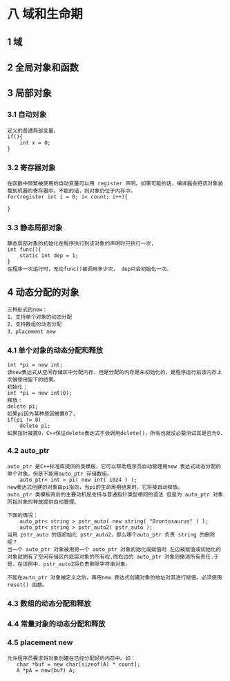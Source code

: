 # 八 域和生命期
## 1 域
## 2 全局对象和函数
## 3 局部对象
### 3.1 自动对象
    定义的普通局部变量，
    if(){
        int x = 0;
    }
### 3.2 寄存器对象
    在函数中频繁被使用的自动变量可以用 register 声明。如果可能的话，编译器会把该对象装载到机器的寄存器中。不能的话，则对象仍位于内存中。
    for(register int i = 0; i< count; i++){
    
    }
### 3.3 静态局部对象
    静态局部对象的初始化在程序执行到该对象的声明时只执行一次，
    int func(){
        static int dep = 1;
    }
    在程序一次运行时，无论func()被调用多少次， dep只会初始化一次。
## 4 动态分配的对象
    三种形式的new：
    1、支持单个对象的动态分配
    2、支持数组的动态分配
    3、placement new
### 4.1 单个对象的动态分配和释放
    int *pi = new int;
    该new表达式从空闲存储区中分配内存，但是分配的内存是未初始化的，是程序运行前该内存上次被使用留下的结果。
    初始化：
    int *pi = new int(0);
    释放：
    delete pi;
    如果pi因为某种原因被置0了，
    if(pi != 0)
        delete pi;
    如果指针被置0，C++保证delete表达式不会调用delete()，所有也就没必要测试其是否为0.
### 4.2 auto_ptr
    auto_ptr 是C++标准库提供的类模板，它可以帮助程序员自动管理用new 表达式动态分配的单个对象。但是不能用auto_ptr 存储数组。
        auto_ptr< int > pi( new int( 1024 ) );
    new表达式创建的对象由pi指向，当pi的生命周期结束时，它将被自动释放。
    auto_ptr 类模板背后的主要动机是支持与普通指针类型相同的语法 但是为 auto_ptr 对象所指对象的释放提供自动管理。
    
    下面的情况：  
        auto_ptr< string > pstr_auto( new string( "Brontosaurus" ) );
        auto_ptr< string > pstr_auto2( pstr_auto );
    当用 pstr_auto 的值初始化 pstr_auto2，那么哪个auto_ptr 负责 string 的删除呢？
    当一个 auto_ptr 对象被用另一个 auto_ptr 对象初始化或赋值时 左边被赋值或初始化的对象就拥有了空闲存储区内底层对象的所有权,而右边的 auto_ptr 对象则撤消所有责任.于是，在该例中，pstr_auto2将负责删除字符串对象。
    
    不能在auto_ptr 对象被定义之后，再用new 表达式创建对象的地址对其进行赋值。必须使用 reset() 函数。
### 4.3 数组的动态分配和释放
### 4.4 常量对象的动态分配和释放
### 4.5 placement new
    允许程序员要求将对象创建在已经分配好的内存中。如：
       char *buf = new char[sizeof(A) * count];
       A *pA = new(buf) A;